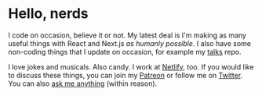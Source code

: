 # Hello, nerds

I code on occasion, believe it or not. My latest deal is I'm making as many useful things with React and Next.js _as humanly possible_. I also have some non-coding things that I update on occasion, for example my [talks](https://github.com/cassidoo/talks) repo.

I love jokes and musicals. Also candy. I work at [Netlify](https://url.netlify.com/r1x64k41v), too. If you would like to discuss these things, you can join my [Patreon](https://www.patreon.com/cassidoo) or follow me on [Twitter](https://twitter.com/cassidoo). You can also [ask me anything](https://github.com/cassidoo/ama) (within reason).
